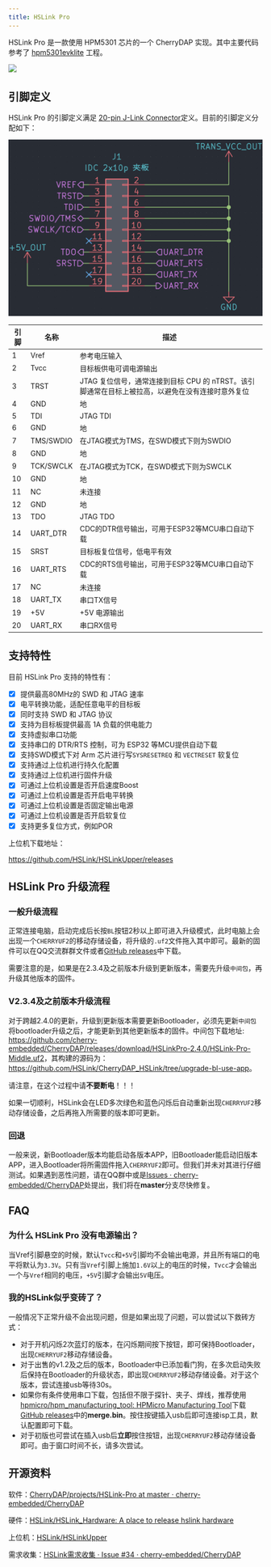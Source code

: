 ```yaml
---
title: HSLink Pro
---
```


HSLink Pro 是一款使用 HPM5301 芯片的一个 CherryDAP 实现。其中主要代码参考了 [hpm5301evklite](./HPM5301EVKLite) 工程。

![](image/2024-09-23-22-25-12.png)

## 引脚定义

HSLink Pro 的引脚定义满足 [20-pin J-Link Connector](https://wiki.segger.com/20-pin_J-Link_Connector)定义。目前的引脚定义分配如下：

![](image/2024-09-23-23-02-55.png)

| 引脚 | 名称 | 描述 |
| --- | --- | --- |
| 1 | Vref | 参考电压输入 |
| 2 | Tvcc | 目标板供电可调电源输出 |
| 3 | TRST | JTAG 复位信号，通常连接到目标 CPU 的 nTRST。该引脚通常在目标上被拉高，以避免在没有连接时意外复位 |
| 4 | GND | 地 |
| 5 | TDI | JTAG TDI |
| 6 | GND | 地 |
| 7 | TMS/SWDIO | 在JTAG模式为TMS，在SWD模式下则为SWDIO |
| 8 | GND | 地 |
| 9 | TCK/SWCLK | 在JTAG模式为TCK，在SWD模式下则为SWCLK |
| 10 | GND | 地 |
| 11 | NC | 未连接 |
| 12 | GND | 地 |
| 13 | TDO | JTAG TDO |
| 14 | UART_DTR | CDC的DTR信号输出，可用于ESP32等MCU串口自动下载 |
| 15 | SRST | 目标板复位信号，低电平有效 |
| 16 | UART_RTS | CDC的RTS信号输出，可用于ESP32等MCU串口自动下载 |
| 17 | NC | 未连接 |
| 18 | UART_TX | 串口TX信号 |
| 19 | +5V | +5V 电源输出 |
| 20 | UART_RX | 串口RX信号 |

## 支持特性

目前 HSLink Pro 支持的特性有：

- [x] 提供最高80MHz的 SWD 和 JTAG 速率
- [x] 电平转换功能，适配任意电平的目标板
- [x] 同时支持 SWD 和 JTAG 协议
- [x] 支持为目标板提供最高 1A 负载的供电能力
- [x] 支持虚拟串口功能
- [x] 支持串口的 DTR/RTS 控制，可为 ESP32 等MCU提供自动下载
- [x] 支持SWD模式下对 Arm 芯片进行写`SYSRESETREQ` 和 `VECTRESET` 软复位
- [x]  支持通过上位机进行持久化配置
- [x]  支持通过上位机进行固件升级
- [x] 可通过上位机设置是否开启速度Boost
- [x] 可通过上位机设置是否开启电平转换
- [x] 可通过上位机设置是否固定输出电源
- [x] 可通过上位机设置是否开启软复位
- [x] 支持更多复位方式，例如POR

上位机下载地址：

<https://github.com/HSLink/HSLinkUpper/releases>

## HSLink Pro 升级流程

### 一般升级流程

正常连接电脑，启动完成后长按`BL`按钮2秒以上即可进入升级模式，此时电脑上会出现一个`CHERRYUF2`的移动存储设备，将升级的`.uf2`文件拖入其中即可。最新的固件可以在QQ交流群群文件或者[GitHub releases](https://github.com/cherry-embedded/CherryDAP/releases)中下载。

需要注意的是，如果是在2.3.4及之前版本升级到更新版本，需要先升级`中间包`，再升级其他版本的固件。

### V2.3.4及之前版本升级流程

对于跨越2.4.0的更新，升级到更新版本需要更新Bootloader，必须先更新`中间包`将bootloader升级之后，才能更新到其他更新版本的固件。中间包下载地址: <https://github.com/cherry-embedded/CherryDAP/releases/download/HSLinkPro-2.4.0/HSLink-Pro-Middle.uf2>，其构建的源码为：<https://github.com/HSLink/CherryDAP_HSLink/tree/upgrade-bl-use-app>。

请注意，在这个过程中请**不要断电**！！！

如果一切顺利，HSLink会在LED多次绿色和蓝色闪烁后自动重新出现`CHERRYUF2`移动存储设备，之后再拖入所需要的版本即可更新。

### 回退

一般来说，新Bootloader版本均能启动各版本APP，旧Bootloader能启动旧版本APP，进入Bootloader将所需固件拖入`CHERRYUF2`即可。但我们并未对其进行仔细测试。如果遇到恶性问题，请在QQ群中或是[Issues · cherry-embedded/CherryDAP](https://github.com/cherry-embedded/CherryDAP/issues)处提出，我们将在**master**分支尽快修复。

## FAQ

### 为什么 HSLink Pro 没有电源输出？

当Vref引脚悬空的时候，默认`Tvcc`和`+5V`引脚均不会输出电源，并且所有端口的电平将默认为`3.3V`。只有当`Vref`引脚上施加`1.6V`以上的电压的时候，`Tvcc`才会输出一个与`Vref`相同的电压，`+5V`引脚才会输出`5V`电压。

### 我的HSLink似乎变砖了？

一般情况下正常升级不会出现问题，但是如果出现了问题，可以尝试以下救砖方式：

* 对于开机闪烁2次蓝灯的版本，在闪烁期间按下按钮，即可保持Bootloader，出现`CHERRYUF2`移动存储设备。
* 对于出售的v1.2及之后的版本，Bootloader中已添加看门狗，在多次启动失败后保持在Bootloader的升级状态，即出现`CHERRYUF2`移动存储设备。对于这个版本，尝试连接usb等待30s。
* 如果你有条件使用串口下载，包括但不限于探针、夹子、焊线，推荐使用[hpmicro/hpm_manufacturing_tool: HPMicro Manufacturing Tool](https://github.com/hpmicro/hpm_manufacturing_tool/releases/tag/v0.5.0)下载[GitHub releases](https://github.com/cherry-embedded/CherryDAP/releases)中的**merge.bin**。按住按键插入usb后即可连接isp工具，默认配置即可下载。
* 对于初版也可尝试在插入usb后**立即**按住按钮，出现`CHERRYUF2`移动存储设备即可。由于窗口时间不长，请多次尝试。

## 开源资料

软件：[CherryDAP/projects/HSLink-Pro at master · cherry-embedded/CherryDAP](https://github.com/cherry-embedded/CherryDAP/tree/master/projects/HSLink-Pro)

硬件：[HSLink/HSLink_Hardware: A place to release hslink hardware](https://github.com/HSLink/HSLink_Hardware)

上位机：[HSLink/HSLinkUpper](https://github.com/HSLink/HSLinkUpper)

需求收集：[HSLink需求收集 · Issue #34 · cherry-embedded/CherryDAP](https://github.com/cherry-embedded/CherryDAP/issues/34)
